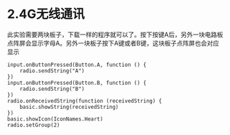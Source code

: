 # 2.4G无线通讯

此实验需要两块板子，下载一样的程序就可以了。按下按键A后，另外一块电路板点阵屏会显示字母A。另外一块板子按下A键或者B键，这块板子点阵屏也会对应显示

```blocks
input.onButtonPressed(Button.A, function () {
    radio.sendString("A")
})
input.onButtonPressed(Button.B, function () {
    radio.sendString("B")
})
radio.onReceivedString(function (receivedString) {
    basic.showString(receivedString)
})
basic.showIcon(IconNames.Heart)
radio.setGroup(2)
```